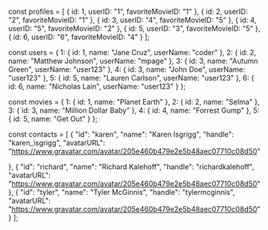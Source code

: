 
const profiles = [
  {
    id: 1,
    userID: "1",
    favoriteMovieID: "1"
  },
  {
    id: 2,
    userID: "2",
    favoriteMovieID: "1"
  },
  {
    id: 3,
    userID: "4",
    favoriteMovieID: "5"
  },
  {
    id: 4,
    userID: "5",
    favoriteMovieID: "2"
  },
  {
    id: 5,
    userID: "3",
    favoriteMovieID: "5"
  },
  {
    id: 6,
    userID: "6",
    favoriteMovieID: "4"
  }
];

const users = {
  1: {
    id: 1,
    name: "Jane Cruz",
    userName: "coder"
  },
  2: {
    id: 2,
    name: "Matthew Johnson",
    userName: "mpage"
  },
  3: {
    id: 3,
    name: "Autumn Green",
    userName: "user123"
  },
  4: {
    id: 3,
    name: "John Doe",
    userName: "user123"
  },
  5: {
    id: 5,
    name: "Lauren Carlson",
    userName: "user123"
  },
  6: {
    id: 6,
    name: "Nicholas Lain",
    userName: "user123"
  }
};

const movies = {
  1: {
    id: 1,
    name: "Planet Earth"
  },
  2: {
    id: 2,
    name: "Selma"
  },
  3: {
    id: 3,
    name: "Million Dollar Baby"
  },
  4: {
    id: 4,
    name: "Forrest Gump"
  },
  5: {
    id: 5,
    name: "Get Out"
  }
};

const contacts = [
  {
    "id": "karen",
    "name": "Karen Isgrigg",
    "handle": "karen_isgrigg",
    "avatarURL": "https://www.gravatar.com/avatar/205e460b479e2e5b48aec07710c08d50"

  },
  {
    "id": "richard",
    "name": "Richard Kalehoff",
    "handle": "richardkalehoff",
    "avatarURL": "https://www.gravatar.com/avatar/205e460b479e2e5b48aec07710c08d50"
  },
  {
    "id": "tyler",
    "name": "Tyler McGinnis",
    "handle": "tylermcginnis",
    "avatarURL": "https://www.gravatar.com/avatar/205e460b479e2e5b48aec07710c08d50"
  }
 ];
